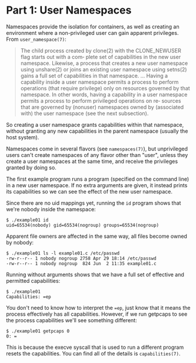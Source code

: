 # Part 1: User Namespaces

Namespaces provide the isolation for containers, as well as creating an
environment where a non-privileged user can gain apparent privileges. From
`user_namespace(7)`:

> The  child  process created by clone(2) with the CLONE_NEWUSER flag starts out with a com‐
> plete set of capabilities in the new user namespace.  Likewise, a process that  creates  a
> new  user  namespace  using  unshare(2) or joins an existing user namespace using setns(2)
> gains a full set of capabilities in that namespace.
> ...
> Having  a capability inside a user namespace permits a process to perform operations (that
> require privilege) only on resources governed by that namespace.  In other words, having a
> capability  in  a user namespace permits a process to perform privileged operations on re‐
> sources that are governed by (nonuser) namespaces owned  by  (associated  with)  the  user
> namespace (see the next subsection).

So creating a user namespace grants capabilities within that namespace, without
granting any new capabilities in the parent namespace (usually the host system).

Namespaces come in several flavors (see `namespaces(7)`), but unprivileged users
can't create namespaces of any flavor other than "user", unless they create a
user namespaces at the same time, and receive the privileges granted by doing
so.

The first example program runs a program (specified on the command line) in a
new user namespace. If no extra arguments are given, it instead prints its
capabilities so we can see the effect of the new user namespace.

Since there are no uid mappings yet, running the `id` program shows that we're
nobody inside the namespace:

    $ ./example01 id
    uid=65534(nobody) gid=65534(nogroup) groups=65534(nogroup)

Apparent file owners are affected in the same way, all files become owned by
nobody:

    $ ./example01 ls -l example01.c /etc/passwd
    -rw-r--r-- 1 nobody nogroup 2758 Apr 29 18:14 /etc/passwd
    -rw-r--r-- 1 nobody nogroup  824 Jun  2 11:35 example01.c

Running without arguments shows that we have a full set of effective and
permitted capabilities:

    $ ./example01
    Capabilities: =ep

You don't need to know how to interpret the `=ep`, just know that it means the
process effectively has all capabilities. However, if we run getpcaps to see the
process capabilities we'll see something different:

    $ ./example01 getpcaps 0
    0: =

This is because the execve syscall that is used to run a different program
resets the capabilities. You can find all of the details is `capabilities(7)`.

